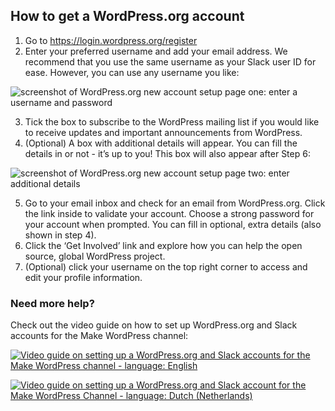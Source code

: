 ## How to get a WordPress.org account

1. Go to https://login.wordpress.org/register
2. Enter your preferred username and add your email address. We recommend that you use the same username as your Slack user ID for ease. However, you can use any username you like:

  ![screenshot of WordPress.org new account setup page one: enter a username and password](https://github.com/WordPress/contributor-day-handbook/blob/master/images/Create%20wordpress-org%20account%2001_EN.png)

3. Tick the box to subscribe to the WordPress mailing list if you would like to receive updates and important announcements from WordPress.
4. (Optional) A box with additional details will appear. You can fill the details in or not - it’s up to you! This box will also appear after Step 6: 

  ![screenshot of WordPress.org new account setup page two: enter additional details](https://github.com/WordPress/contributor-day-handbook/blob/master/images/Create_wordpressorg%20account%2002_EN.png)


5. Go to your email inbox and check for an email from WordPress.org. Click the link inside to validate your account.
Choose a strong password for your account when prompted. You can fill in optional, extra details (also shown in step 4). 
6. Click the ‘Get Involved’ link and explore how you can help the open source, global WordPress project. 
7. (Optional) click your username on the top right corner to access and edit your profile information.

### Need more help?
Check out the video guide on how to set up WordPress.org and Slack accounts for the Make WordPress channel:

[![Video guide on setting up a WordPress.org and Slack accounts for the Make WordPress channel - language: English](https://i.ytimg.com/vi/XjO7sGhNJ9o/maxresdefault.jpg)](//www.youtube.com/watch?v=XjO7sGhNJ9o "Set up a WordPress.org and Slack account for the Make WordPress Channel - English-language version")

[![Video guide on setting up a WordPress.org and Slack account for the Make WordPress Channel - language: Dutch (Netherlands)](https://github.com/WordPress/contributor-day-handbook/blob/master/image/Create%20wordpress-org%20account%2001_EN.png
)](//www.youtube.com/watch?v=T0vuo8tFeJg "Video guide to set up a WordPress.org and Slack account for the Make WordPress Channel - Dutch (Netherlands)")

